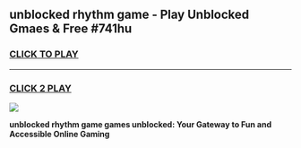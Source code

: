 
## unblocked rhythm game - Play Unblocked Gmaes & Free #741hu
<h3>
<a href="https://premium.freeplayer.one?title=unblocked_rhythm_game&ref=03M">CLICK TO PLAY</a></h3>
<hr>

<h3>
<a href="https://premium.freeplayer.one?title=unblocked_rhythm_game&ref=03M">CLICK 2 PLAY</a>
  
</h3>

<a href="https://premium.freeplayer.one?title=unblocked_rhythm_game&ref=03M"><img src="https://clearcache.store/games.png"></a>


**unblocked rhythm game games unblocked: Your Gateway to Fun and Accessible Online Gaming**
